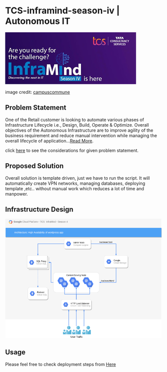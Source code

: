 # TCS-inframind-season-iv | Autonomous IT
![Inframind](https://github.com/kondekarshubham123/TCS-inframind-season-iv/blob/main/DOCS/Images/TCS%20InfraMind%20campus%20commune.jpg)

image credit: [campuscommune](https://campuscommune.tcs.com/)


## Problem Statement
One of the Retail customer is looking to automate various phases of Infrastructure Lifecycle i.e., Design, Build, Operate & Optimize. Overall objectives of the Autonomous Infrastructure are to improve agility of the business requirement and reduce manual intervention while managing the overall lifecycle of application...[Read More](https://github.com/kondekarshubham123/TCS-inframind-season-iv/wiki/Autonomous-IT).

click [here](https://github.com/kondekarshubham123/TCS-inframind-season-iv/wiki/Consideration) to see the considerations for given problem statement.

## Proposed Solution
Overall solution is template driven, just we have to run the script. It will automatically create VPN networks, managing databases, deploying template ,etc.. without manual work which reduces a lot of time and manpower.

## Infrastructure Design
![Infrastructure](https://github.com/kondekarshubham123/TCS-inframind-season-iv/blob/main/DOCS/Images/Infrastructure.png)

## Usage
Please feel free to check deployment steps from [Here](https://github.com/kondekarshubham123/TCS-inframind-season-iv/wiki/Deployment-Steps)